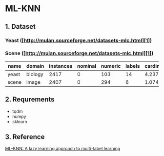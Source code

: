 # ML-KNN
## 1. Dataset
### Yeast ([http://mulan.sourceforge.net/datasets-mlc.html][1])
### Scene ([http://mulan.sourceforge.net/datasets-mlc.html][1])


| name  | domain | instances |nominal	| numeric | labels | cardinality	 | density | distinct |
|-------| ------ | ------ |------ |---------|--------|--------------|---------|----------|
| yeast | biology | 2417	 |0| 103	    | 14     | 4.237        | 0.303	  | 198      |
| scene | image | 2407	 |0| 294	    | 6      | 1.074        | 0.179	  | 15       |



## 2. Requrements
- tqdm
- numpy
- sklearn


## 3. Reference
[ML-KNN: A lazy learning approach to multi-label learning][2]


[1]: http://mulan.sourceforge.net/datasets-mlc.html
[2]: https://www.sciencedirect.com/science/article/pii/S0031320307000027
